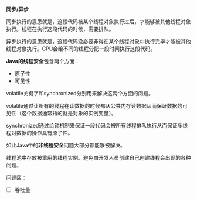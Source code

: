 **同步/异步**

同步执行的意思就是，这段代码被某个线程对象执行过后，才能够被其他线程对象执行。线程在执行这段代码的时候，需要排队。

异步执行的意思就是，这段代码没必要非得在某个线程对象中执行完毕才能被其他线程对象执行。CPU会给不同的线程分配一段时间执行这段代码。



**Java的线程安全**包含两个方面：

* 原子性
* 可见性

volatile关键字和synchronized分别用来解决这两个方面的问题。

volatile通过让所有的线程在读数据的时候都从公共内存读数据从而保证数据的可见性（这个数据通常指的就是对象的实例变量）。

synchronized通过给锁机制来保证一段代码会被所有线程排队执行从而保证多线程对数据的操作具有原子性。

如此Java中的**非线程安全**问题大部分都能够被解决。



线程池中存放被重用的线程实例。避免由开发人员创建自己创建线程会出现的各种问题。





问题区：

- [ ] 吞吐量

